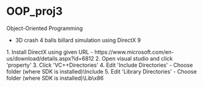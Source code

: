 # OOP_proj3
Object-Oriented Programming
- 3D crash 4 balls billard simulation using DirectX 9

<Settings for DirectX>
1. Install DirectX using given URL
   - https://www.microsoft.com/en-us/download/details.aspx?id=6812
2. Open visual studio and click 'property'
3. Click 'VC++Directories' 
4. Edit 'Include Directories'  
   - Choose folder  (where SDK is installed)\Include
5. Edit 'Library Directories'
   - Choose folder (where SDK is installed)\Lib\x86
